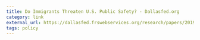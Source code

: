 ```yaml
---
title: Do Immigrants Threaten U.S. Public Safety? - Dallasfed.org
category: link
external_url: https://dallasfed.frswebservices.org/research/papers/2019/wp1905
tags: policy
---
```


